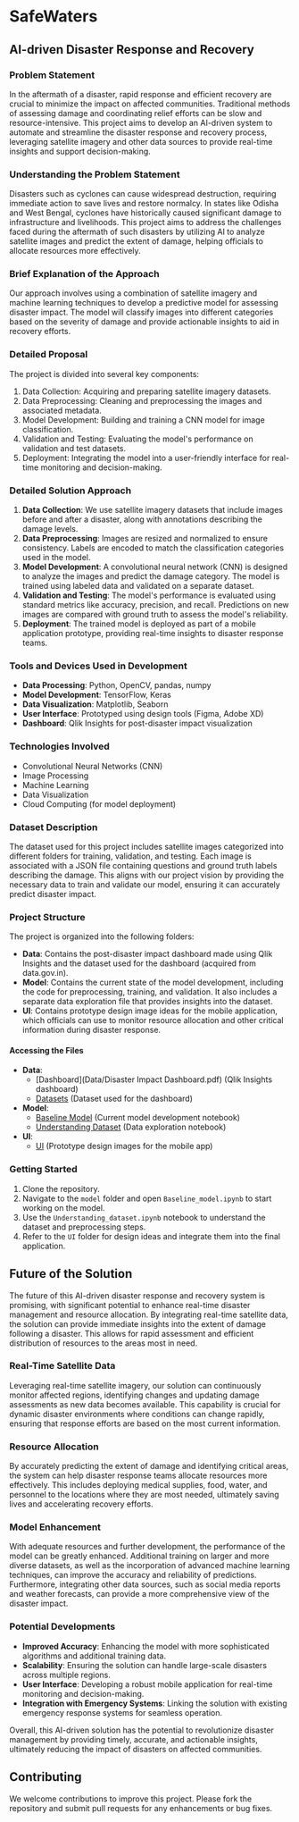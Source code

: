 # SafeWaters


## AI-driven Disaster Response and Recovery


### Problem Statement

In the aftermath of a disaster, rapid response and efficient recovery are crucial to minimize the impact on affected communities. Traditional methods of assessing damage and coordinating relief efforts can be slow and resource-intensive. This project aims to develop an AI-driven system to automate and streamline the disaster response and recovery process, leveraging satellite imagery and other data sources to provide real-time insights and support decision-making.

### Understanding the Problem Statement

Disasters such as cyclones can cause widespread destruction, requiring immediate action to save lives and restore normalcy. In states like Odisha and West Bengal, cyclones have historically caused significant damage to infrastructure and livelihoods. This project aims to address the challenges faced during the aftermath of such disasters by utilizing AI to analyze satellite images and predict the extent of damage, helping officials to allocate resources more effectively.

### Brief Explanation of the Approach

Our approach involves using a combination of satellite imagery and machine learning techniques to develop a predictive model for assessing disaster impact. The model will classify images into different categories based on the severity of damage and provide actionable insights to aid in recovery efforts.

### Detailed Proposal

The project is divided into several key components:
1. Data Collection: Acquiring and preparing satellite imagery datasets.
2. Data Preprocessing: Cleaning and preprocessing the images and associated metadata.
3. Model Development: Building and training a CNN model for image classification.
4. Validation and Testing: Evaluating the model's performance on validation and test datasets.
5. Deployment: Integrating the model into a user-friendly interface for real-time monitoring and decision-making.

### Detailed Solution Approach

1. **Data Collection**: We use satellite imagery datasets that include images before and after a disaster, along with annotations describing the damage levels.
2. **Data Preprocessing**: Images are resized and normalized to ensure consistency. Labels are encoded to match the classification categories used in the model.
3. **Model Development**: A convolutional neural network (CNN) is designed to analyze the images and predict the damage category. The model is trained using labeled data and validated on a separate dataset.
4. **Validation and Testing**: The model's performance is evaluated using standard metrics like accuracy, precision, and recall. Predictions on new images are compared with ground truth to assess the model's reliability.
5. **Deployment**: The trained model is deployed as part of a mobile application prototype, providing real-time insights to disaster response teams.

### Tools and Devices Used in Development

- **Data Processing**: Python, OpenCV, pandas, numpy
- **Model Development**: TensorFlow, Keras
- **Data Visualization**: Matplotlib, Seaborn
- **User Interface**: Prototyped using design tools (Figma, Adobe XD)
- **Dashboard**: Qlik Insights for post-disaster impact visualization

### Technologies Involved

- Convolutional Neural Networks (CNN)
- Image Processing
- Machine Learning
- Data Visualization
- Cloud Computing (for model deployment)

### Dataset Description

The dataset used for this project includes satellite images categorized into different folders for training, validation, and testing. Each image is associated with a JSON file containing questions and ground truth labels describing the damage. This aligns with our project vision by providing the necessary data to train and validate our model, ensuring it can accurately predict disaster impact.

### Project Structure

The project is organized into the following folders:

- **Data**: Contains the post-disaster impact dashboard made using Qlik Insights and the dataset used for the dashboard (acquired from data.gov.in).
- **Model**: Contains the current state of the model development, including the code for preprocessing, training, and validation. It also includes a separate data exploration file that provides insights into the dataset.
- **UI**: Contains prototype design image ideas for the mobile application, which officials can use to monitor resource allocation and other critical information during disaster response.

#### Accessing the Files

- **Data**: 
  - [Dashboard](Data/Disaster Impact Dashboard.pdf) (Qlik Insights dashboard)
  - [Datasets](Data/Visualisation_Datasets) (Dataset used for the dashboard)
- **Model**: 
  - [Baseline Model](Model/Baseline_model.ipynb) (Current model development notebook)
  - [Understanding Dataset](Model/Understanding_dataset.ipynb) (Data exploration notebook)
- **UI**: 
  - [UI](UI) (Prototype design images for the mobile app)

### Getting Started

1. Clone the repository.
2. Navigate to the `model` folder and open `Baseline_model.ipynb` to start working on the model.
3. Use the `Understanding_dataset.ipynb` notebook to understand the dataset and preprocessing steps.
4. Refer to the `UI` folder for design ideas and integrate them into the final application.

## Future of the Solution

The future of this AI-driven disaster response and recovery system is promising, with significant potential to enhance real-time disaster management and resource allocation. By integrating real-time satellite data, the solution can provide immediate insights into the extent of damage following a disaster. This allows for rapid assessment and efficient distribution of resources to the areas most in need.

### Real-Time Satellite Data

Leveraging real-time satellite imagery, our solution can continuously monitor affected regions, identifying changes and updating damage assessments as new data becomes available. This capability is crucial for dynamic disaster environments where conditions can change rapidly, ensuring that response efforts are based on the most current information.

### Resource Allocation

By accurately predicting the extent of damage and identifying critical areas, the system can help disaster response teams allocate resources more effectively. This includes deploying medical supplies, food, water, and personnel to the locations where they are most needed, ultimately saving lives and accelerating recovery efforts.

### Model Enhancement

With adequate resources and further development, the performance of the model can be greatly enhanced. Additional training on larger and more diverse datasets, as well as the incorporation of advanced machine learning techniques, can improve the accuracy and reliability of predictions. Furthermore, integrating other data sources, such as social media reports and weather forecasts, can provide a more comprehensive view of the disaster impact.

### Potential Developments

- **Improved Accuracy**: Enhancing the model with more sophisticated algorithms and additional training data.
- **Scalability**: Ensuring the solution can handle large-scale disasters across multiple regions.
- **User Interface**: Developing a robust mobile application for real-time monitoring and decision-making.
- **Integration with Emergency Systems**: Linking the solution with existing emergency response systems for seamless operation.


Overall, this AI-driven solution has the potential to revolutionize disaster management by providing timely, accurate, and actionable insights, ultimately reducing the impact of disasters on affected communities.


## Contributing

We welcome contributions to improve this project. Please fork the repository and submit pull requests for any enhancements or bug fixes.

